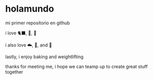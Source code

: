 # holamundo

mi primer repositorio en github

i love :black_cat:, :tangerine:, :deciduous_tree:

i also love :cloud:, :tulip:, and :baguette_bread:

lastly, i enjoy baking and weightlifting

thanks for meeting me, 
i hope we can teamp up to create great stuff together

